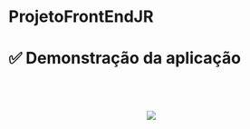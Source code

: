 # ProjetoFrontEndJR

# ✅ Demonstração da aplicação

<br>

<h1 align="center">
  <img src="./src/assets/Live University.gif"/>
</h1>
